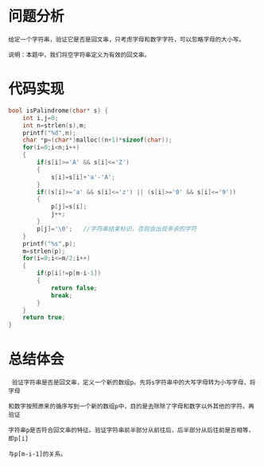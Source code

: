 # 问题分析 #

    给定一个字符串，验证它是否是回文串，只考虑字母和数字字符，可以忽略字母的大小写。

    说明：本题中，我们将空字符串定义为有效的回文串。


# 代码实现 #
```C
bool isPalindrome(char* s) {
    int i,j=0;
    int n=strlen(s),m;
    printf("%d",n);
    char *p=(char*)malloc((n+1)*sizeof(char));
    for(i=0;i<n;i++)
    {
        if(s[i]>='A' && s[i]<='Z')
        {
            s[i]=s[i]+'a'-'A';
        }
        if((s[i]>='a' && s[i]<='z') || (s[i]>='0' && s[i]<='9'))
        {
            p[j]=s[i];
            j++;
        }
        p[j]='\0';   //字符串结束标识，否则会出现多余的字符
    }
    printf("%s",p);
    m=strlen(p);
    for(i=0;i<=m/2;i++)
    {
        if(p[i]!=p[m-i-1])
        {
            return false;
            break;
        }
    }
    return true;
}
```
# 总结体会 #
     验证字符串是否是回文串，定义一个新的数组p。先将s字符串中的大写字母转为小写字母，将字母

    和数字按照原来的循序写到一个新的数组p中，目的是去除除了字母和数字以外其他的字符。再验证

    字符串p是否符合回文串的特征。验证字符串前半部分从前往后，后半部分从后往前是否相等，即p[i]

    与p[m-i-1]的关系。